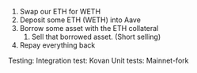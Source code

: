 1. Swap our ETH for WETH
2. Deposit some ETH (WETH) into Aave
3. Borrow some asset with the ETH collateral
   1. Sell that borrowed asset. (Short selling)
4. Repay everything back

Testing:
Integration test: Kovan
Unit tests: Mainnet-fork
